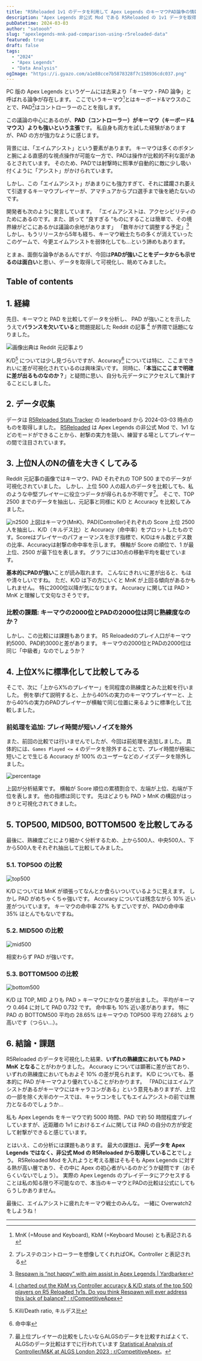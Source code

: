 ```yaml
---
title: "R5Reloaded 1v1 のデータを利用して Apex Legends のキーマウPAD論争の情報源として使えそうなデータ可視化を試みる"
description: "Apex Legends 非公式 Mod である R5Reloaded の 1v1 データを取得し、キーマウとPADの実力を比較しました。"
pubDatetime: 2024-03-03
author: "satoooh"
slug: "apexlegends-mnk-pad-comparison-using-r5reloaded-data"
featured: true
draft: false
tags:
  - "2024"
  - "Apex Legends"
  - "Data Analysis"
ogImage: "https://i.gyazo.com/a1e88cce7b5878328f7c158936cdc037.png"
---
```


PC 版の Apex Legends というゲームには古来より「キーマウ・PAD 論争」と呼ばれる論争が存在します。
ここでいうキーマウ[^キーマウ]とはキーボード&マウスのことで、PAD[^PAD]はコントローラーのことを指します。

この議論の中心にあるのが、**PAD（コントローラー）がキーマウ（キーボード&マウス）よりも強いという主張**です。
私自身も両方を試した経験がありますが、PAD の方が強力なように感じます。

背景には、「エイムアシスト」という要素があります。
キーマウは多くのボタンと腕による直感的な視点操作が可能な一方で、PADは操作が比較的不利な面があるとされています。
そのため、PADでは射撃時に照準が自動的に敵に少し吸い付くように「アシスト」がかけられています。

しかし、この「エイムアシスト」があまりにも強力すぎて、それに蹂躙され萎えて引退するキーマウプレイヤーが、アマチュアからプロ選手まで後を絶たないのです。

開発者も次のように発言しています。
「エイムアシストは、アクセシビリティのためにあるのです。また、誤って “良すぎる “ものにすることは簡単で、その境界線がどこにあるかは議論の余地があります」
「数年かけて調整する予定」[^Respawn-Yardbarker]
しかし、もうリリースから5年も経ち、キーマウ戦士たちの多くが消えていったこのゲームで、今更エイムアシストを弱体化しても...という諦めもあります。

とまぁ、面倒な論争があるんですが、今回は**PADが強いことをデータからも示せるのは面白い**と思い、データを取得して可視化し、眺めてみました。

## Table of contents

## 1. 経緯

先日、キーマウと PAD を比較してデータを分析し、 PAD が強いことを示したうえで**バランスを欠いている**と問題提起した Reddit の記事 [^Reddit-giraffes] が界隈で話題になりました。

![画像出典は Reddit 元記事より](https://i.gyazo.com/55c1b98d14b124af58d588ed77be9a5c.png)

K/D[^K/D] については少し見づらいですが、Accuracy[^Accuracy] については特に、ここまできれいに差が可視化されているのは興味深いです。
同時に、「**本当にここまで明確に差が出るものなのか？**」と疑問に思い、自分も元データにアクセスして集計することにしました。

## 2. データ収集

データは [R5Reloaded Stats Tracker](https://r5r.dev/) の leaderboard から 2024-03-03 時点のものを取得しました。
[R5Reloaded](https://r5reloaded.com/) は Apex Legends の非公式 Mod で、1v1 などのモードができることから、射撃の実力を競い、練習する場としてプレイヤーの間で注目されています。

## 3. 上位N人のNの値を大きくしてみる

Reddit 元記事の画像ではキーマウ、PAD それぞれの TOP 500 までのデータが可視化されていました。
しかし、上位 500 人の超人のデータを比較しても、私のような中堅プレイヤーに役立つデータが得られるか不明です[^comment-algs]。
そこで、TOP 2500 までのデータを抽出し、元記事と同様に K/D と Accuracy を比較してみました。

![n2500](https://i.gyazo.com/7ab25a0d06ac6317df30fcae857d96c2.png)
上図はキーマウ(MnK)、PAD(Controller)それぞれの Score 上位 2500 人を抽出し、K/D（キルデス比）と Accuracy（命中率）をプロットしたものです。Scoreはプレイヤーのパフォーマンスを示す指標で、K/Dはキル数とデス数の比率、Accuracyは射撃の命中率を示します。
横軸が Score の順位で、1 が最上位、2500 が最下位を表します。
グラフには30点の移動平均を載せています。

**基本的にPADが強い**ことが読み取れます。
こんなにきれいに差が出ると、もはや清々しいですね。
ただ、K/D は下の方にいくと MnK が上回る傾向があるかもしれません。
特に2000位以降が気になります。
Accuracy に関しては PAD > MnK と理解して文句なさそうです。

### 比較の課題: キーマウの2000位とPADの2000位は同じ熟練度なのか？

しかし、この比較には課題もあります。
R5 Reloadedのプレイ人口がキーマウ約5000、PAD約3000と差があります。
キーマウの2000位とPADの2000位は同じ「中級者」なのでしょうか？

## 4. 上位X%に標準化して比較してみる

そこで、次に「上からX%のプレイヤー」を同程度の熟練度とみた比較を行いました。
例を挙げて説明すると、上から40%の実力のキーマウプレイヤーと、上から40%の実力のPADプレイヤーが横軸で同じ位置に来るように標準化して比較しました。

### 前処理を追加: プレイ時間が短いノイズを除外

また、前回の比較では行いませんでしたが、今回は前処理を追加しました。
具体的には、`Games Played <= 4` のデータを除外することで、プレイ時間が極端に短いことで生じる Accuracy が 100% のユーザーなどのノイズデータを除外しました。

![percentage](https://i.gyazo.com/a1e88cce7b5878328f7c158936cdc037.png)

上図が分析結果です。
横軸が Score 順位の累積割合で、左端が上位、右端が下位を表します。
他の指標は同じです。
先ほどよりも PAD > MnK の構図がはっきりと可視化されてきました。

## 5. TOP500, MID500, BOTTOM500 を比較してみる

最後に、熟練度ごとにより細かく分析するため、上から500人、中央500人、下から500人をそれぞれ抽出して比較してみました。

### 5.1. TOP500 の比較

![top500](https://i.gyazo.com/f54ceb992ccbebc39823ee19087284f5.png)

K/D については MnK が頑張ってなんとか食らいついているように見えます。
しかし PAD がめちゃくちゃ強いです。
Accuracy については残念ながら 10% 近い差がついています。
キーマウの命中率 27% もすごいですが、PADの命中率 35% はとんでもないですね。

### 5.2. MID500 の比較

![mid500](https://i.gyazo.com/f439a9dba8dd77d25f20ccd8e33392a7.png)

相変わらず PAD が強いです。

### 5.3. BOTTOM500 の比較

![bottom500](https://i.gyazo.com/53268bb011f36cc02037071ef55ac314.png)

K/D は TOP, MID よりも PAD > キーマウにかなり差が出ました。
平均がキーマウ 0.464 に対して PAD 0.732 です。
命中率も 10% 近い差があります。
特に PAD の BOTTOM500 平均の 28.65% はキーマウの TOP500 平均 27.68% より高いです（つらい...）。

## 6. 結論・課題

R5Reloaded のデータを可視化した結果、**いずれの熟練度においても PAD > MnK となる**ことがわかりました。
Accuracy については顕著に差が出ており、いずれの熟練度においてもおよそ 10% の差が見られます。
K/D についても、基本的に PAD がキーマウより優れていることがわかります。
「PADにはエイムアシストがあるがキーマウにはキャラコンがある」という意見もありますが、上位の一部を除く大半のケースでは、キャラコンをしてもエイムアシストの前では無力となるのでしょうか...

私も Apex Legends をキーマウで約 5000 時間、PAD で約 50 時間程度プレイしていますが、近距離の 1v1 におけるエイムに関しては PAD の自分の方が安定して射撃ができると感じています。

とはいえ、この分析には課題もあります。
最大の課題は、**元データを Apex Legends ではなく、非公式 Mod の R5Reloaded から取得していること**でしょう。
R5Reloaded Mod を入れようと考える層はそもそも Apex Legends に対する熱が高い層であり、その中に Apex の初心者がいるのかどうか疑問です（おそらくいないでしょう）。
実際の Apex Legends のプレイデータにアクセスすることは私の知る限り不可能なので、本当のキーマウとPADの比較は公式にしてもらうしかありません。

最後に、エイムアシストに疲れたキーマウ戦士のみんな。
一緒に Overwatch2 をしようね！

---

[^キーマウ]: MnK (=Mouse and Keyboard), KbM (=Keyboard Mouse) とも表記される
[^PAD]: プレステのコントローラーを想像してくれればOK。Controller と表記される
[^Reddit-giraffes]: [I charted out the KbM vs Controller accuracy & K/D stats of the top 500 players on R5 Reloaded 1v1s. Do you think Respawn will ever address this lack of balance? : r/CompetitiveApex](https://www.reddit.com/r/CompetitiveApex/comments/1azzuch/i_charted_out_the_kbm_vs_controller_accuracy_kd/)
[^Respawn-Yardbarker]: [Respawn is “not happy” with aim assist in Apex Legends | Yardbarker](https://www.yardbarker.com/video_games/articles/respawn_is_not_happy_with_aim_assist_in_apex_legends/s1_17144_39443750)
[^K/D]: Kill/Death ratio, キルデス比
[^Accuracy]: 命中率
[^comment-algs]: 最上位プレイヤーの比較をしたいならALGSのデータを比較すればよくて、ALGSのデータ比較はすでに行われています [Statistical Analysis of Controller/M&K at ALGS London 2023 : r/CompetitiveApex](https://www.reddit.com/r/CompetitiveApex/comments/10ywjdq/statistical_analysis_of_controllermk_at_algs/)。
